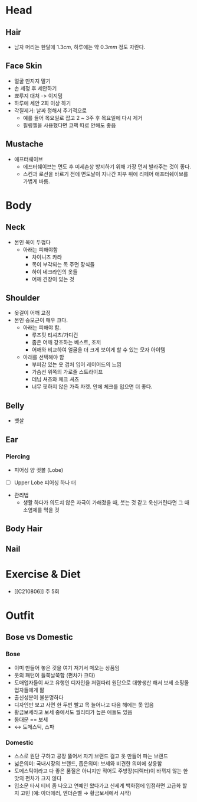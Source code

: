 # Head
## Hair
- 남자 머리는 한달에 $1.3cm$, 하루에는 약 $0.3mm$ 정도 자란다.
## Face Skin
- 얼굴 만지지 말기
- 손 세정 후 세안하기
- 뾰루지 대처 -> 이지덤
- 하루에 세안 2회 이상 하기
- 각질제거: 날짜 정해서 주기적으로
	- 예를 들어 목요일로 잡고 2 ~ 3주 후 목요일에 다시 제거
	- 필링젤을 사용했다면 코팩 따로 안해도 좋음

## Mustache
- 애프터쉐이브
	- 에프터쉐이브는 면도 후 미세손상 방지하기 위해 가장 먼저 발라주는 것이 좋다.
	- 스킨과 로션을 바르기 전에 면도날이 지나간 피부 위에 리페어 애프터쉐이브를 가볍게 바름.
	
# Body
## Neck
- 본인 목이 두껍다
	- 아래는 피해야함
		- 차이니즈 카라
		- 목이 부각되는 목 주면 장식들
		- 하이 네크라인의 옷들
		- 어깨 견장이 있는 것
## Shoulder
- 옷걸이 어깨 교정
- 본인 승모근이 매우 크다. 
	- 아래는 피해야 함.
		- 루즈핏 티셔츠/가디건
		- 좁은 어깨 강조하는 베스트, 조끼
		- 어깨와 비교하여 얼굴을 더 크게 보이게 할 수 있는 모자 아이템
	- 아래를 선택해야 함
		- 부피감 있는 옷 겹처 입어 레이어드의 느낌
		- 가슴선 위쪽의 가로줄 스트라이프
		- 데님 셔츠와 체크 셔츠
		- 너무 핏하지 않은 가죽 자켓. 안에 체크를 입으면 더 좋다.
## Belly
- 뱃살
## Ear
### Piercing
- 피어싱 양 귓볼 (Lobe)
- [ ] Upper Lobe 피어싱 하나 더
- 관리법
	- 생활 하다가 의도치 않은 자극이 가해졌을 때, 붓는 것 같고 욱신거린다면 그 때 소염제를 먹을 것

## Body Hair

## Nail



# Exercise & Diet
- [[C210806]] 주 5회

# Outfit
## Bose vs Domestic
### Bose 
- 이미 만들어 놓은 것을 여기 저기서 떼오는 상품임
- 옷의 패턴이 들쭉날쭉함 (편차가 크다)
- 도매업자들이 싸고 유행인 디자인을 저렴따리 원단으로 대향생산 해서 보세 쇼핑몰 업자들에게 팖
- 출신성분이 불분명하다
- 디자인만 보고 사면 한 두번 빨고 목 늘어나고 다음 해에는 못 입음 
- 황금보세라고 보세 중에서도 퀄리티가 높은 애들도 있음
- 동대문 == 보세
- ↔ 도메스틱, 스파
### Domestic
- 스스로 원단 구하고 공장 뚫어서 자기 브랜드 걸고 옷 만들어 파는 브랜드
- 넓은의미: 국내시장의 브랜드, 좁은의미: 보세와 비견한 의미에 상응함
- 도메스틱이라고 다 좋은 품질은 아니지만 적어도 주방장(디렉터)이 바뀌지 않는 한 맛의 편차가 크지 않다
- 입소문 타서 티비 좀 나오고 연예인 왔다가고 신세계 백화점에 입점하면 고급화 할지 고민 (예: 아더에러, 엔더슨벨 → 황금보세에서 시작)
